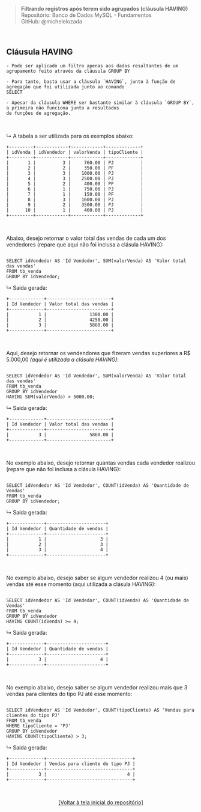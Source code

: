> **Filtrando registros após terem sido agrupados (cláusula HAVING)**     
> Repositório: Banco de Dados MySQL - Fundamentos  
> GitHub: @michelelozada
&nbsp;
     
&nbsp;     
## Cláusula HAVING
```
- Pode ser aplicado um filtro apenas aos dados resultantes de um agrupamento feito através da cláusula GROUP BY  

- Para tanto, basta usar a cláusula `HAVING`, junto à função de agregação que foi utilizada junto ao comando
SELECT  

- Apesar da cláusula WHERE ser bastante similar à cláusula `GROUP BY`, a primeira não funciona junto a resultados
de funções de agregação.
```

&nbsp;  

↳ A tabela a ser utilizada para os exemplos abaixo:

```
+---------+------------+------------+-------------+
| idVenda | idVendedor | valorVenda | tipoCliente |
+---------+------------+------------+-------------+
|       1 |          3 |     760.00 | PJ          |
|       2 |          2 |     350.00 | PF          |
|       3 |          3 |    1000.00 | PJ          |
|       4 |          3 |    2500.00 | PJ          |
|       5 |          2 |     400.00 | PF          |
|       6 |          1 |     750.00 | PJ          |
|       7 |          1 |     150.00 | PF          |
|       8 |          3 |    1600.00 | PJ          |
|       9 |          2 |    3500.00 | PJ          |
|      10 |          1 |     400.00 | PJ          |
+---------+------------+------------+-------------+
```

&nbsp;

Abaixo, desejo retornar o valor total das vendas de cada um dos vendedores (repare que aqui não foi inclusa a clásula HAVING):
```mysql

SELECT idVendedor AS 'Id Vendedor', SUM(valorVenda) AS 'Valor total das vendas'
FROM tb_venda
GROUP BY idVendedor;
```

↳ Saída gerada:

```
+-------------+------------------------+
| Id Vendedor | Valor total das vendas |
+-------------+------------------------+
|           1 |                1300.00 |
|           2 |                4250.00 |
|           3 |                5860.00 |
+-------------+------------------------+
```

&nbsp;

Aqui, desejo retornar os vendendores que fizeram vendas superiores a R$ 5.000,00 *(aqui é utilizada a clásula HAVING)*:
```mysql

SELECT idVendedor AS 'Id Vendedor', SUM(valorVenda) AS 'Valor total das vendas'
FROM tb_venda
GROUP BY idVendedor
HAVING SUM(valorVenda) > 5000.00;
```

↳ Saída gerada:

```
+-------------+------------------------+
| Id Vendedor | Valor total das vendas |
+-------------+------------------------+
|           3 |                5860.00 |
+-------------+------------------------+
```

&nbsp;

No exemplo abaixo, desejo retornar quantas vendas cada vendedor realizou (repare que não foi inclusa a clásula HAVING):
```mysql

SELECT idVendedor AS 'Id Vendedor', COUNT(idVenda) AS 'Quantidade de Vendas'
FROM tb_venda
GROUP BY idVendedor;
```

↳ Saída gerada:

```
+-------------+----------------------+
| Id Vendedor | Quantidade de vendas |
+-------------+----------------------+
|           1 |                    3 |
|           2 |                    3 |
|           3 |                    4 |
+-------------+----------------------+
```

&nbsp;

No exemplo abaixo, desejo saber se algum vendedor realizou 4 (ou mais) vendas até esse momento (aqui utilizada a clásula HAVING):
```mysql

SELECT idVendedor AS 'Id Vendedor', COUNT(idVenda) AS 'Quantidade de Vendas'
FROM tb_venda
GROUP BY idVendedor
HAVING COUNT(idVenda) >= 4;
```

↳ Saída gerada:

```
+-------------+----------------------+
| Id Vendedor | Quantidade de vendas |
+-------------+----------------------+
|           3 |                    4 |
+-------------+----------------------+
```

&nbsp;

No exemplo abaixo, desejo saber se algum vendedor realizou mais que 3 vendas para clientes do tipo PJ até esse momento:
```mysql

SELECT idVendedor AS 'Id Vendedor', COUNT(tipoCliente) AS 'Vendas para clientes do tipo PJ'
FROM tb_venda
WHERE tipoCliente = 'PJ'
GROUP BY idVendedor
HAVING COUNT(tipoCliente) > 3;
```

↳ Saída gerada:
```
+-------------+--------------------------------+
| Id Vendedor | Vendas para cliente do tipo PJ |
+-------------+--------------------------------+
|           3 |                              4 |
+-------------+--------------------------------+
```

&nbsp;

<div align="center">
<a href="https://github.com/michelelozada/MySQL-Study-Notes">[Voltar à tela inicial do repositório]</a>
</div>